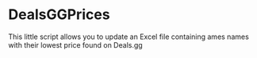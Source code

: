 # DealsGGPrices
This little script allows you to update an Excel file containing ames names with their lowest price found on Deals.gg
